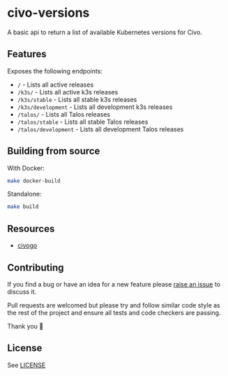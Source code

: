 # civo-versions

A basic api to return a list of available Kubernetes versions for Civo.

## Features

Exposes the following endpoints:

* `/` - Lists all active releases
* `/k3s/` - Lists all active k3s releases
* `/k3s/stable` - Lists all stable k3s releases
* `/k3s/development` - Lists all development k3s releases
* `/talos/` - Lists all Talos releases
* `/talos/stable` - Lists all stable Talos releases
* `/talos/development` - Lists all development Talos releases

## Building from source

With Docker:

```sh
make docker-build
```

Standalone:

```sh
make build
```

## Resources

* [civogo](https://github.com/civo/civogo)

## Contributing

If you find a bug or have an idea for a new feature please [raise an issue](issues/new) to discuss it.

Pull requests are welcomed but please try and follow similar code style as the rest of the project and ensure all tests and code checkers are passing.

Thank you 💛

## License

See [LICENSE](LICENSE)
